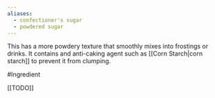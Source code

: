 ```yaml
---
aliases:
  - confectioner's sugar
  - powdered sugar
---
```


This has a more powdery texture that smoothly mixes into frostings or drinks. It contains and anti-caking agent such as [[Corn Starch|corn starch]] to prevent it from clumping.

#Ingredient 

[[TODO]]